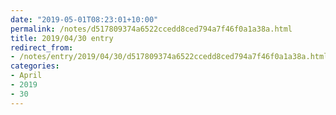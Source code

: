 ```yaml
---
date: "2019-05-01T08:23:01+10:00"
permalink: /notes/d517809374a6522ccedd8ced794a7f46f0a1a38a.html
title: 2019/04/30 entry
redirect_from:
- /notes/entry/2019/04/30/d517809374a6522ccedd8ced794a7f46f0a1a38a.html
categories:
- April
- 2019
- 30
---
```

